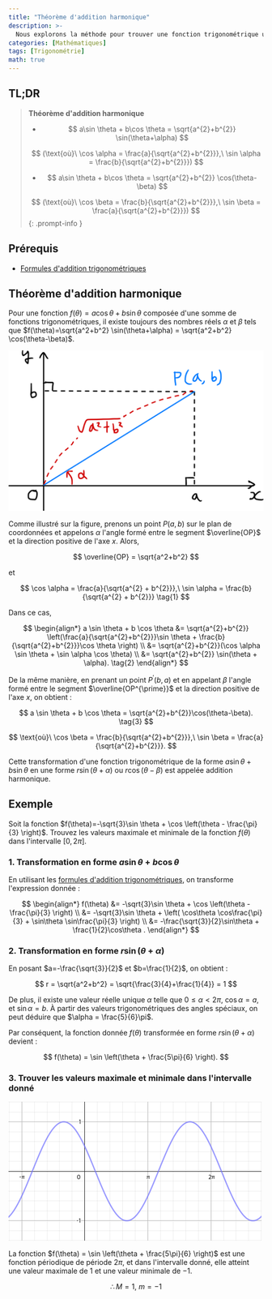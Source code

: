 ```yaml
---
title: "Théorème d'addition harmonique"
description: >-
  Nous explorons la méthode pour trouver une fonction trigonométrique unique correspondante r sin(θ+α) ou r cos(θ-β) pour une somme de fonctions trigonométriques de la forme f(θ) = a cos θ + b sin θ.
categories: [Mathématiques]
tags: [Trigonométrie]
math: true
---
```


## TL;DR
> **Théorème d'addition harmonique**
>
> - $$ a\sin \theta + b\cos \theta = \sqrt{a^{2}+b^{2}} \sin(\theta+\alpha) $$
>
> $$ (\text{où}\ \cos \alpha = \frac{a}{\sqrt{a^{2}+b^{2}}},\ \sin \alpha = \frac{b}{\sqrt{a^{2}+b^{2}}}) $$
>
> - $$ a\sin \theta + b\cos \theta = \sqrt{a^{2}+b^{2}} \cos(\theta-\beta) $$
>
> $$ (\text{où}\ \cos \beta = \frac{b}{\sqrt{a^{2}+b^{2}}},\ \sin \beta = \frac{a}{\sqrt{a^{2}+b^{2}}}) $$
{: .prompt-info }

## Prérequis
- [Formules d'addition trigonométriques](/posts/trigonometric-addition-formulas)

## Théorème d'addition harmonique
Pour une fonction $f(\theta) = a \cos \theta + b \sin \theta$ composée d'une somme de fonctions trigonométriques, il existe toujours des nombres réels $\alpha$ et $\beta$ tels que $f(\theta)=\sqrt{a^2+b^2} \sin(\theta+\alpha) = \sqrt{a^2+b^2} \cos(\theta-\beta)$.

![Dérivation géométrique du théorème d'addition harmonique](/assets/img/trigonometry/harmonic-addition.png)

Comme illustré sur la figure, prenons un point $P(a,b)$ sur le plan de coordonnées et appelons $\alpha$ l'angle formé entre le segment $\overline{OP}$ et la direction positive de l'axe $x$. Alors,

$$ \overline{OP} = \sqrt{a^2+b^2} $$

et

$$ \cos \alpha = \frac{a}{\sqrt{a^{2} + b^{2}}},\ \sin \alpha = \frac{b}{\sqrt{a^{2} + b^{2}}} \tag{1} $$

Dans ce cas,

$$ \begin{align*}
a \sin \theta + b \cos \theta &= \sqrt{a^{2}+b^{2}} \left(\frac{a}{\sqrt{a^{2}+b^{2}}}\sin \theta + \frac{b}{\sqrt{a^{2}+b^{2}}}\cos \theta \right) \\
&= \sqrt{a^{2}+b^{2}}(\cos \alpha \sin \theta + \sin \alpha \cos \theta) \\
&= \sqrt{a^{2}+b^{2}} \sin(\theta + \alpha). \tag{2}
\end{align*} $$

De la même manière, en prenant un point $P^{\prime}(b,a)$ et en appelant $\beta$ l'angle formé entre le segment $\overline{OP^{\prime}}$ et la direction positive de l'axe $x$, on obtient :

$$ a \sin \theta + b \cos \theta = \sqrt{a^{2}+b^{2}}\cos(\theta-\beta). \tag{3} $$

$$ \text{où}\ \cos \beta = \frac{b}{\sqrt{a^{2}+b^{2}}},\ \sin \beta = \frac{a}{\sqrt{a^{2}+b^{2}}}. $$

Cette transformation d'une fonction trigonométrique de la forme $a \sin \theta + b \sin \theta$ en une forme $r\sin(\theta+\alpha)$ ou $r\cos(\theta-\beta)$ est appelée addition harmonique.

## Exemple
Soit la fonction $f(\theta)=-\sqrt{3}\sin \theta + \cos \left(\theta - \frac{\pi}{3} \right)$. Trouvez les valeurs maximale et minimale de la fonction $f(\theta)$ dans l'intervalle $[0, 2\pi]$.

### 1. Transformation en forme $a\sin\theta + b\cos\theta$
En utilisant les [formules d'addition trigonométriques](/posts/trigonometric-addition-formulas), on transforme l'expression donnée :

$$ \begin{align*}
f(\theta) &= -\sqrt{3}\sin \theta + \cos \left(\theta - \frac{\pi}{3} \right) \\
&= -\sqrt{3}\sin \theta + \left( \cos\theta \cos\frac{\pi}{3} + \sin\theta \sin\frac{\pi}{3} \right) \\
&= -\frac{\sqrt{3}}{2}\sin\theta + \frac{1}{2}\cos\theta .
\end{align*} $$

### 2. Transformation en forme $r\sin(\theta+\alpha)$
En posant $a=-\frac{\sqrt{3}}{2}$ et $b=\frac{1}{2}$, on obtient :

$$ r = \sqrt{a^2+b^2} = \sqrt{\frac{3}{4}+\frac{1}{4}} = 1 $$

De plus, il existe une valeur réelle unique $\alpha$ telle que $0 \leq \alpha<2\pi$, $\cos\alpha = a$, et $\sin\alpha = b$. À partir des valeurs trigonométriques des angles spéciaux, on peut déduire que $\alpha = \frac{5}{6}\pi$. 

Par conséquent, la fonction donnée $f(\theta)$ transformée en forme $r\sin(\theta+\alpha)$ devient :

$$ f(\theta) = \sin \left(\theta + \frac{5\pi}{6} \right). $$

### 3. Trouver les valeurs maximale et minimale dans l'intervalle donné
![Graphe de la fonction donnée](/assets/img/trigonometry/harmonic-addition-ex-graph.png)

La fonction $f(\theta) = \sin \left(\theta + \frac{5\pi}{6} \right)$ est une fonction périodique de période $2\pi$, et dans l'intervalle donné, elle atteint une valeur maximale de $1$ et une valeur minimale de $-1$.

$$ \therefore M=1,\ m=-1$$